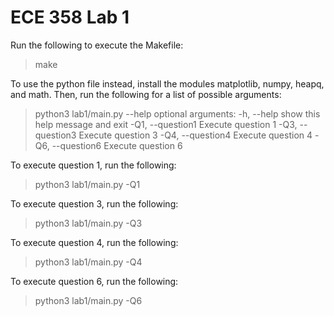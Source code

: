 # ECE 358 Lab 1

Run the following to execute the Makefile:

> make

To use the python file instead, install the modules matplotlib, numpy, heapq, and math.
Then, run the following for a list of possible arguments:

> python3 lab1/main.py --help
> optional arguments:
> -h, --help show this help message and exit
> -Q1, --question1 Execute question 1
> -Q3, --question3 Execute question 3
> -Q4, --question4 Execute question 4
> -Q6, --question6 Execute question 6

To execute question 1, run the following:

> python3 lab1/main.py -Q1

To execute question 3, run the following:

> python3 lab1/main.py -Q3

To execute question 4, run the following:

> python3 lab1/main.py -Q4

To execute question 6, run the following:

> python3 lab1/main.py -Q6
